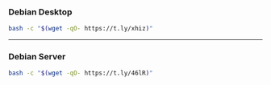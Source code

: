 ### Debian Desktop
```bash
bash -c "$(wget -qO- https://t.ly/xhiz)"
```
***
### Debian Server
```bash
bash -c "$(wget -qO- https://t.ly/46lR)"
```
